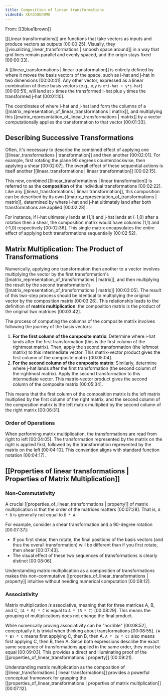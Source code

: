 ```yaml
---
title: Composition of linear transformations
videoId: XkY2DOUCWMU
---
```


From: [[3blue1brown]] <br/> 

[[Linear transformations]] are functions that take vectors as inputs and produce vectors as outputs <a class="yt-timestamp" data-t="00:00:25">[00:00:25]</a>. Visually, they [[visualizing_linear_transformations | smoosh space around]] in a way that grid lines remain parallel and evenly spaced, and the origin stays fixed <a class="yt-timestamp" data-t="00:00:33">[00:00:33]</a>.

A [[linear_transformations | linear transformation]] is entirely defined by where it moves the basis vectors of the space, such as i-hat and j-hat in two dimensions <a class="yt-timestamp" data-t="00:00:41">[00:00:41]</a>. Any other vector, expressed as a linear combination of these basis vectors (e.g., x,y is `x*i-hat + y*j-hat`) <a class="yt-timestamp" data-t="00:00:51">[00:00:51]</a>, will land at `x` times the transformed i-hat plus `y` times the transformed j-hat <a class="yt-timestamp" data-t="00:01:10">[00:01:10]</a>.

The coordinates of where i-hat and j-hat land form the columns of a [[matrix_representation_of_linear_transformations | matrix]], and multiplying this [[matrix_representation_of_linear_transformations | matrix]] by a vector computationally applies the transformation to that vector <a class="yt-timestamp" data-t="00:01:33">[00:01:33]</a>.

## Describing Successive Transformations

Often, it's necessary to describe the combined effect of applying one [[linear_transformations | transformation]] and then another <a class="yt-timestamp" data-t="00:02:01">[00:02:01]</a>. For example, first rotating the plane 90 degrees counterclockwise, then applying a shear <a class="yt-timestamp" data-t="00:02:07">[00:02:07]</a>. The overall effect of these sequential actions is itself another [[linear_transformations | linear transformation]] <a class="yt-timestamp" data-t="00:02:15">[00:02:15]</a>.

This new, combined [[linear_transformations | linear transformation]] is referred to as the **composition** of the individual transformations <a class="yt-timestamp" data-t="00:02:22">[00:02:22]</a>. Like any [[linear_transformations | linear transformation]], this composition can be described by its own [[matrix_representation_of_transformations | matrix]], determined by where i-hat and j-hat ultimately land after both transformations are applied <a class="yt-timestamp" data-t="00:02:28">[00:02:28]</a>.

For instance, if i-hat ultimately lands at (1,1) and j-hat lands at (-1,0) after a rotation then a shear, the composition matrix would have columns (1,1) and (-1,0) respectively <a class="yt-timestamp" data-t="00:02:36">[00:02:36]</a>. This single matrix encapsulates the entire effect of applying both transformations sequentially <a class="yt-timestamp" data-t="00:02:52">[00:02:52]</a>.

## Matrix Multiplication: The Product of Transformations

Numerically, applying one transformation then another to a vector involves multiplying the vector by the first transformation's [[matrix_representation_of_transformations | matrix]], and then multiplying the result by the second transformation's [[matrix_representation_of_transformations | matrix]] <a class="yt-timestamp" data-t="00:03:05">[00:03:05]</a>. The result of this two-step process should be identical to multiplying the original vector by the composition matrix <a class="yt-timestamp" data-t="00:03:26">[00:03:26]</a>. This relationship leads to the definition of **matrix multiplication**: the composition matrix is the product of the original two matrices <a class="yt-timestamp" data-t="00:03:42">[00:03:42]</a>.

The process of computing the columns of the composite matrix involves following the journey of the basis vectors:
1.  **For the first column of the composite matrix**: Determine where i-hat lands after the first transformation (this is the first column of the rightmost matrix). Then, apply the second transformation (the leftmost matrix) to this intermediate vector. This matrix-vector product gives the first column of the composite matrix <a class="yt-timestamp" data-t="00:05:04">[00:05:04]</a>.
2.  **For the second column of the composite matrix**: Similarly, determine where j-hat lands after the first transformation (the second column of the rightmost matrix). Apply the second transformation to this intermediate vector. This matrix-vector product gives the second column of the composite matrix <a class="yt-timestamp" data-t="00:05:34">[00:05:34]</a>.

This means that the first column of the composition matrix is the left matrix multiplied by the first column of the right matrix, and the second column of the composition matrix is the left matrix multiplied by the second column of the right matrix <a class="yt-timestamp" data-t="00:06:31">[00:06:31]</a>.

### Order of Operations

When performing matrix multiplication, the transformations are read from right to left <a class="yt-timestamp" data-t="00:04:05">[00:04:05]</a>. The transformation represented by the matrix on the right is applied first, followed by the transformation represented by the matrix on the left <a class="yt-timestamp" data-t="00:04:10">[00:04:10]</a>. This convention aligns with standard function notation <a class="yt-timestamp" data-t="00:04:17">[00:04:17]</a>.

## [[Properties of linear transformations | Properties of Matrix Multiplication]]

### Non-Commutativity

A crucial [[properties_of_linear_transformations | property]] of matrix multiplication is that the order of the matrices matters <a class="yt-timestamp" data-t="00:07:28">[00:07:28]</a>. That is, `A * B` is generally not equal to `B * A`.

For example, consider a shear transformation and a 90-degree rotation <a class="yt-timestamp" data-t="00:07:37">[00:07:37]</a>:
-   If you first shear, then rotate, the final positions of the basis vectors (and thus the overall transformation) will be different than if you first rotate, then shear <a class="yt-timestamp" data-t="00:07:43">[00:07:43]</a>.
-   The visual effect of these two sequences of transformations is clearly distinct <a class="yt-timestamp" data-t="00:08:06">[00:08:06]</a>.

Understanding matrix multiplication as a composition of transformations makes this non-commutative [[properties_of_linear_transformations | property]] intuitive without needing numerical computation <a class="yt-timestamp" data-t="00:08:12">[00:08:12]</a>.

### Associativity

Matrix multiplication *is* associative, meaning that for three matrices A, B, and C, `(A * B) * C` is equal to `A * (B * C)` <a class="yt-timestamp" data-t="00:08:29">[00:08:29]</a>. This means the grouping of multiplications does not change the final product.

While numerically proving associativity can be "horrible" <a class="yt-timestamp" data-t="00:08:52">[00:08:52]</a>, conceptually it is trivial when thinking about transformations <a class="yt-timestamp" data-t="00:08:55">[00:08:55]</a>. `(A * B) * C` means first applying C, then B, then A. `A * (B * C)` also means first applying C, then B, then A. Since both expressions describe the exact same sequence of transformations applied in the same order, they must be equal <a class="yt-timestamp" data-t="00:09:03">[00:09:03]</a>. This provides a direct and illuminating proof of the [[properties_of_linear_transformations | property]] <a class="yt-timestamp" data-t="00:09:21">[00:09:21]</a>.

Understanding matrix multiplication as the composition of [[linear_transformations | linear transformations]] provides a powerful conceptual framework for grasping the [[properties_of_linear_transformations | properties of matrix multiplication]] <a class="yt-timestamp" data-t="00:07:12">[00:07:12]</a>.